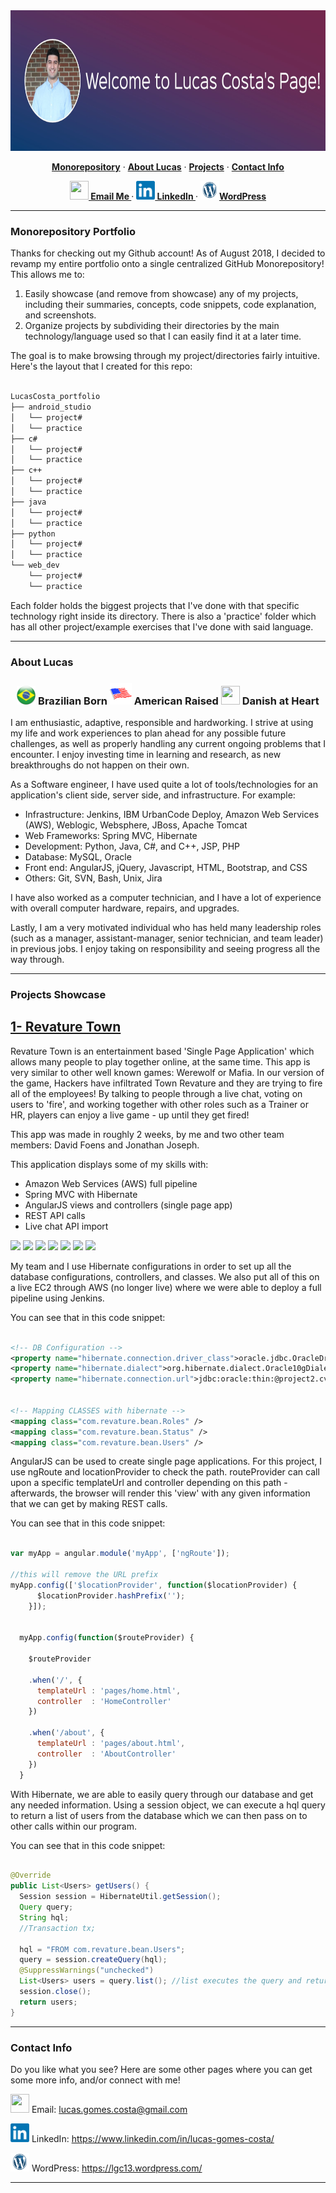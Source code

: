 <div align="center">
  <img src="img/lucas_banner.jpg" height='225'>

  <p>
    <a href="#monorepository-portfolio"><strong> Monorepository</strong></a> ·
    <a href="#about-lucas"><strong>About Lucas</strong></a> ·
    <a href="#projects-showcase"><strong>Projects</strong></a> ·
    <a href="#contact-info"><strong>Contact Info</strong></a>
  </p>

  <p>
    <a href="mailto:lucas.gomes.costa@gmail.com"><img src="/img/gmail_favicon.png" height="30px" width="30px"><strong> Email Me </strong></a> ·
    <a href="https://www.linkedin.com/in/lucas-gomes-costa/"><img src="/img/linkedin_favicon.png" height="30px" width="30px"><strong> LinkedIn </strong></a> ·
    <a href="https://lgc13.wordpress.com/"><img src="/img/wordpress_favicon.png" height="30px" width="30px"><strong>WordPress </strong></a>
  </p>

</div>


<hr>

### Monorepository Portfolio

Thanks for checking out my Github account! As of August 2018, I decided to revamp my entire portfolio onto a single centralized GitHub Monorepository! This allows me to:

1. Easily showcase (and remove from showcase) any of my projects, including their summaries, concepts, code snippets, code explanation, and screenshots.
2. Organize projects by subdividing their directories by the main technology/language used so that I can easily find it at a later time.

The goal is to make browsing through my project/directories fairly intuitive. Here's the layout that I created for this repo:

```sh

LucasCosta_portfolio
├── android_studio
│   └── project#
│   └── practice
├── c#
│   └── project#
│   └── practice
├── c++
│   └── project#
│   └── practice
├── java
│   └── project#
│   └── practice
├── python
│   └── project#
│   └── practice
└── web_dev
    └── project#
    └── practice

```

Each folder holds the biggest projects that I've done with that specific technology right inside its directory. There is also a 'practice' folder which has all other project/example exercises that I've done with said language.

---

### About Lucas

<div align="center">
  <h3>
    <img src="/img/brazil_favicon.png" height="30px" width="30px">
    Brazilian Born
    <img src="/img/us_favicon.png" height="35px" width="35px">
    American Raised
    <img src="/img/denmark_favicon.ico" height="30px" width="30px">
    Danish at Heart
  </h3>
</div>

I am enthusiastic, adaptive, responsible and hardworking. I strive at using my life and work experiences to plan ahead for any possible future challenges, as well as properly handling any current ongoing problems that I encounter. I enjoy investing time in learning and research, as new breakthroughs do not happen on their own.

As a Software engineer, I have used quite a lot of tools/technologies for an application's client side, server side, and infrastructure. For example:

- Infrastructure: Jenkins, IBM UrbanCode Deploy, Amazon Web Services (AWS), Weblogic, Websphere, JBoss, Apache Tomcat
- Web Frameworks: Spring MVC, Hibernate
- Development: Python, Java, C#, and C++, JSP, PHP
- Database: MySQL, Oracle
- Front end: AngularJS, jQuery, Javascript, HTML, Bootstrap, and CSS
- Others: Git, SVN, Bash, Unix, Jira

I have also worked as a computer technician, and I have a lot of experience with overall computer hardware, repairs, and upgrades.

Lastly, I am a very motivated individual who has held many leadership roles (such as a manager, assistant-manager, senior technician, and team leader) in previous jobs. I enjoy taking on responsibility and seeing progress all the way through.

---

### Projects Showcase

<!-- Project section -->
<h2><a href="https://github.com/lgc13/LucasCosta_portfolio/tree/master/java/RevatureTown_project">1- Revature Town</a></h2>

<!-- Project BIO -->
Revature Town is an entertainment based 'Single Page Application' which allows many people to play together online, at the same time. This app is very similar to other well known games: Werewolf or Mafia. In our version of the game, Hackers have infiltrated Town Revature and they are trying to fire all of the employees! By talking to people through a live chat, voting on users to 'fire', and working together with other roles such as a Trainer or HR, players can enjoy a live game - up until they get fired!

This app was made in roughly 2 weeks, by me and two other team members: David Foens and Jonathan Joseph.

This application displays some of my skills with:

- Amazon Web Services (AWS) full pipeline
- Spring MVC with Hibernate
- AngularJS views and controllers (single page app)
- REST API calls
- Live chat API import

<!-- Screenshots -->
<img src="RevatureTown_project/img/index.PNG" width= 60% length= 60%>
<img src="RevatureTown_project/img/about.PNG" width= 60% length= 80%>
<img src="RevatureTown_project/img/rules.PNG" width= 60% length= 80%>
<img src="RevatureTown_project/img/play2.PNG" width= 60% length= 80%>
<img src="RevatureTown_project/img/lobby_ready.PNG" width= 60% length= 60%>
<img src="RevatureTown_project/img/play_view2.PNG" width= 60% length= 60%>
<img src="RevatureTown_project/img/play_view5.PNG" width= 60% length= 60%>


<!-- Code explanation -->
My team and I use Hibernate configurations in order to set up all the database configurations, controllers, and classes. We also put all of this on a live EC2 through AWS (no longer live) where we were able to deploy a full pipeline using Jenkins.

<!-- Code snippet -->
You can see that in this code snippet:

```xml

<!-- DB Configuration -->
<property name="hibernate.connection.driver_class">oracle.jdbc.OracleDriver</property>
<property name="hibernate.dialect">org.hibernate.dialect.Oracle10gDialect</property>
<property name="hibernate.connection.url">jdbc:oracle:thin:@project2.cvn2sbvqpuhu.us-east-2.rds.amazonaws.com:1521:orcl</property>


<!-- Mapping CLASSES with hibernate -->
<mapping class="com.revature.bean.Roles" />
<mapping class="com.revature.bean.Status" />
<mapping class="com.revature.bean.Users" />

```


<!-- Code explanation -->
AngularJS can be used to create single page applications. For this project, I use ngRoute and locationProvider to check the path. routeProvider can call upon a specific templateUrl  and controller depending on this path - afterwards, the browser will render this 'view' with any given information that we can get by making REST calls.

<!-- Code snippet -->
You can see that in this code snippet:

```js

var myApp = angular.module('myApp', ['ngRoute']);

//this will remove the URL prefix
myApp.config(['$locationProvider', function($locationProvider) {
	  $locationProvider.hashPrefix('');
	}]);


  myApp.config(function($routeProvider) {

  	$routeProvider

    .when('/', {
      templateUrl : 'pages/home.html',
      controller  : 'HomeController'
    })

    .when('/about', {
      templateUrl : 'pages/about.html',
      controller  : 'AboutController'
    })
  }


```

<!-- comment -->


<!-- Code explanation -->
With Hibernate, we are able to easily query through our database and get any needed information. Using a session object, we can execute a hql query to return a list of users from the database which we can then pass on to other calls within our program.

<!-- Code snippet -->
You can see that in this code snippet:

```java

@Override
public List<Users> getUsers() {
  Session session = HibernateUtil.getSession();
  Query query;
  String hql;
  //Transaction tx;

  hql = "FROM com.revature.bean.Users";
  query = session.createQuery(hql);
  @SuppressWarnings("unchecked")
  List<Users> users = query.list(); //list executes the query and returns results
  session.close();
  return users;
}

```

<!-- ......................E N D  O F  P R O J E C T........................ -->


---

### Contact Info

Do you like what you see? Here are some other pages where you can get some more info, and/or connect with me!

<a href="mailto:lucas.gomes.costa@gmail.com"><img src="/img/gmail_favicon.png" height="30px" width="30px"></a> Email: lucas.gomes.costa@gmail.com

<a href="https://www.linkedin.com/in/lucas-gomes-costa/"> <img src="/img/linkedin_favicon.png" height="30px" width="30px"></a> LinkedIn: <a href="https://www.linkedin.com/in/lucas-gomes-costa/">  https://www.linkedin.com/in/lucas-gomes-costa/ </a>

<a href="https://lgc13.wordpress.com/"><img src="/img/wordpress_favicon.png" height="30px" width="30px"></a> WordPress: <a href="https://lgc13.wordpress.com/">  https://lgc13.wordpress.com/ </a>

---
